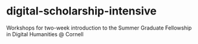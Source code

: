 # digital-scholarship-intensive
Workshops for two-week introduction to the Summer Graduate Fellowship in Digital Humanities @ Cornell
